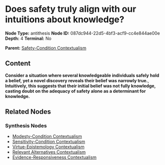 # Does safety truly align with our intuitions about knowledge?

**Node Type:** antithesis
**Node ID:** 087dc944-22d5-4bf3-acf9-cc4e844ae00e
**Depth:** 4
**Terminal:** No

**Parent:** [Safety-Condition Contextualism](safety-condition-contextualism-synthesis-6f25b198-856b-4e19-ba9e-7f56fb5d6b2d.md)

## Content

**Consider a situation where several knowledgeable individuals safely hold a belief, yet a novel discovery reveals their belief was narrowly true.**, **Intuitively, this suggests that their initial belief was not fully knowledge, casting doubt on the adequacy of safety alone as a determinant for knowledge.**

## Related Nodes

### Synthesis Nodes

- [Modesty-Condition Contextualism](modesty-condition-contextualism-synthesis-bd4bfa24-0627-4be2-8d98-547e5770a917.md)
- [Sensitivity-Condition Contextualism](sensitivity-condition-contextualism-synthesis-2c1da619-c32f-4dd6-ab78-08603bfa2387.md)
- [Virtue-Epistemology Contextualism](virtue-epistemology-contextualism-synthesis-55f7eb7b-76a2-4526-af77-4bb49cb88aeb.md)
- [Relevant Alternatives Contextualism](relevant-alternatives-contextualism-synthesis-71e1ab92-fb8f-44af-b3bb-7e64b64d82b8.md)
- [Evidence-Responsiveness Contextualism](evidence-responsiveness-contextualism-synthesis-b5128526-f481-4e88-9b7d-294a4cf30c5d.md)
